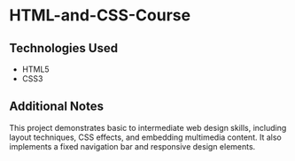 # HTML-and-CSS-Course

## Technologies Used

- HTML5  
- CSS3  

## Additional Notes

This project demonstrates basic to intermediate web design skills, including layout techniques, CSS effects, and embedding multimedia content. It also implements a fixed navigation bar and responsive design elements.
